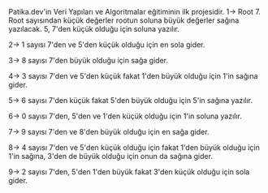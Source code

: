 Patika.dev'in Veri Yapıları ve Algoritmalar eğitiminin ilk projesidir.
1-> Root 7. Root sayısından küçük değerler rootun soluna büyük değerler sağına yazılacak. 5, 7'den küçük olduğu için soluna yazılır.

2-> 1 sayısı 7'den ve 5'den küçük olduğu için en sola gider.

3-> 8 sayısı 7'den büyük olduğu için sağa gider.

4-> 3 sayısı 7'den ve 5'den küçük fakat 1'den büyük olduğu için 1'in sağına gider.

5-> 6 sayısı 7'den küçük fakat 5'den büyük olduğu için 5'in sağına yazılır.

6-> 0 sayısı 7'den, 5'den ve 1'den küçük olduğu için 1'in soluna yazılır.

7-> 9 sayısı 7'den ve 8'den büyük olduğu için en sağa gider.

8-> 4 sayısı 7'den ve 5'den küçük olduğu için fakat 1'den büyük olduğu için 1'in sağına, 3'den de büyük olduğu için onun da sağına gider.

9-> 2 sayısı 7'den, 5'den 1'den büyük fakat 3'den küçük olduğu için sola gider.

